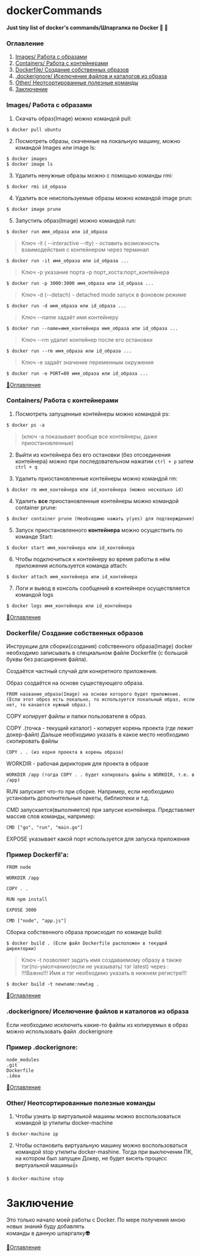# dockerCommands
**Just tiny list of docker's commands/Шпаргалка по Docker :whale: :new_moon_with_face:**

### Оглавление
1. [Images/ Работа с образами](#images-работа-с-образами)
2. [Containers/ Работа с контейнерами](#containers-работа-с-контейнерами)
3. [Dockerfile/ Создание собственных образов](#dockerfile-создание-собственных-образов)
4. [.dockerignore/ Иселючение файлов и каталогов из образа](#dockerignore-иселючение-файлов-и-каталогов-из-образа)
5. [Other/ Неотсортированные полезные команды](#other-неотсортированные-полезные-команды)
6. [Заключение](#заключение)

### Images/ Работа с образами
1) Скачать образ(Image) можно командой pull:
```
$ docker pull ubuntu
```

2) Посмотреть образы, скаченные на локальную машину, можно командой Images или image ls:
```
$ docker images
$ docker image ls
```

3) Удалить ненужные образы можно с помощью команды rmi:
```
$ docker rmi id_образа
```

4) Удалить все неиспользуемые образы можно командой image prun:
```
$ docker image prune
```

5) Запустить образ(Image) можно командой run:
```
$ docker run имя_образа или id_образа
```
 >Ключ -it ( --interactive --tty) - оставить возможность взаимодействия с контейнером через терминал
```
$ docker run -it имя_образа или id_образа ...
```
 >Ключ -p указание порта -p порт_хоста:порт_контейнера
```
$ docker run -p 3000:3000 имя_образа или id_образа ...
```
>Ключ -d (--detach) - detached mode запуск в фоновом режиме
```
$ docker run -d имя_образа или id_образа ...
```
>Ключ --name задаёт имя контейнеру
```
$ docker run --name=имя_контейнера имя_образа или id_образа ...
```
>Ключ --rm удалит контейнер после его остановки
```
$ docker run --rm имя_образа или id_образа ...
```
>Ключ -e задаёт значение переменным окружения
```
$ docker run -e PORT=80 имя_образа или id_образа ...
```
[:small_red_triangle:Оглавление](#оглавление) 
 
 ### Containers/ Работа с контейнерами
 
1) Посмотреть запущенные контейнеры можно командой ps:
```
$ docker ps -a
```
>(ключ -a показывает вообще все контейнеры, даже приостановленные)

2) Выйти из контейнера без его остановки (без отсоединения контейнера) можно при последовательном нажатии ```ctrl + p``` затем ```ctrl + q```

3) Удалить приостановленные контейнеры можно командой rm:
```
$ docker rm имя_контейнера или id_контейнера (можно несколько id)
```

4) Удалить **все** приостановленные контейнеры можно командой container prune:
```
$ docker container prune (Необходимо нажать y(yes) для подтверждения)
```

5) Запуск приостановленного **контейнера** можно осуществить по команде Start:
```
$ docker start имя_контейнера или id_контейнера
```

6) Чтобы подключиться к контейнеру во время работы в нём приложения используется команда attach:
```
$ docker attach имя_контейнера или id_контейнера
```

7) Логи и вывод в консоль сообщений в контейнере осуществляется командой logs
```
$ docker logs имя_контейнера или id_контейнера
```
[:small_red_triangle:Оглавление](#оглавление)

### Dockerfile/ Создание собственных образов

Инструкции для сборки(создания) собственного образа(Image) docker необходимо записывать в специальном файле Dockerfile (с большой буквы без раcширения файла).

Создаётся частный случай для конкретного приложения.

Образ создаётся на основе существующего образа.
```
FROM название_образа(Image) на основе которого будет приложение.
(Если этот оброз есть локально, то используется локальный образ, если нет, то качается нужный образ.)
```
COPY копирует файлы и папки пользователя в образ. 

COPY .(точка - текущий каталог) - копирует корень проекта (где лежит докер-файл)
Дальше необходимо указать в какое место необходимо скопировать файлы
```
COPY . . (из корня проекта в корень образа)
```
WORKDIR - рабочая дириктория для проекта в образе
```
WORKDIR /app (тогда COPY . . будет копировать файлы в WORKDIR, т.е. в /app)
```

RUN запускает что-то при сборке. Например, если необходимо установить дополнительные пакеты, библиотеки и т.д.

CMD запускается(выполняется) при запуске контейнера. Представляет массив слов команды, например:
```
CMD ["go", "run", "main.go"]
```

EXPOSE указывает какой порт используется для запуска приложения

### Пример Dockerfil'а:
```
FROM node

WORKDIR /app

COPY . .

RUN npm install

EXPOSE 3000

CMD ["node", "app.js"]
```

Сборка собственного образа происходит по команде build:
```
$ docker build . (Если файл Dockerfile расположен в текущей директории)
```
  >Ключ -t позволяет задать имя создаваемому образу а также тэг(по-умолчанию(если не указывать) тэг latest) через :  
  >!!!Важно!!! Имя и тэг необходимо указать в нижнем регистре!!!
```
$ docker build -t newname:newtag .
```
[:small_red_triangle:Оглавление](#оглавление)

### .dockerignore/ Иселючение файлов и каталогов из образа

Если необходимо исключить какие-то файлы из копируемых в образ  
можно использовать файл .dockerignore

### Пример .dockerignore:
```
node_modules
.git
Dockerfile
.idea
```
[:small_red_triangle:Оглавление](#оглавление)

### Other/ Неотсортированные полезные команды

1) Чтобы узнать ip виртуальной машины можно воспользоваться командой ip утилиты docker-machine
```
$ docker-machine ip
```
2) Чтобы остановить виртуальную машину можно воспользоваться командой stop утилиты docker-mashine. Тогда при выключении ПК, на котором был запущен Докер, не будет висеть процесс виртуальной машины:thumbsup:
```
$ docker-machine stop
```

# Заключение

Это только начало моей работы с Docker. По мере получения мною новых знаний буду добавлять  
команды в данную шпаргалку:alien:

[:small_red_triangle:Оглавление](#оглавление)

